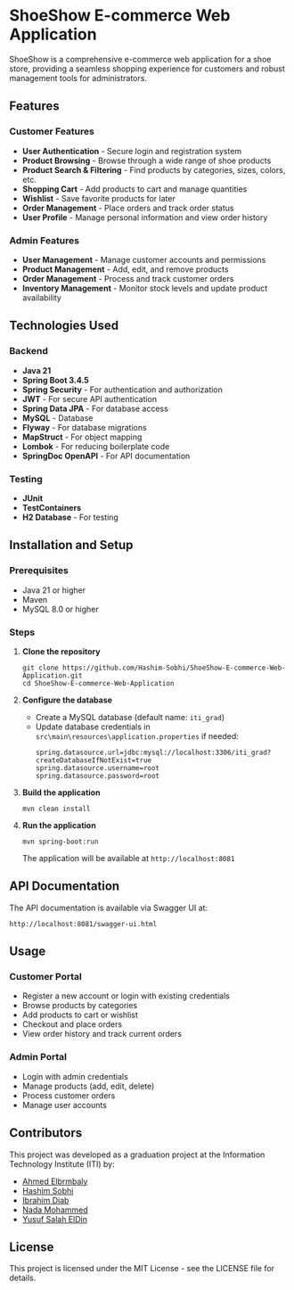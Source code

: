 # ShoeShow E-commerce Web Application

ShoeShow is a comprehensive e-commerce web application for a shoe store, providing a seamless shopping experience for customers and robust management tools for administrators.

## Features

### Customer Features
- **User Authentication** - Secure login and registration system
- **Product Browsing** - Browse through a wide range of shoe products
- **Product Search & Filtering** - Find products by categories, sizes, colors, etc.
- **Shopping Cart** - Add products to cart and manage quantities
- **Wishlist** - Save favorite products for later
- **Order Management** - Place orders and track order status
- **User Profile** - Manage personal information and view order history

### Admin Features
- **User Management** - Manage customer accounts and permissions
- **Product Management** - Add, edit, and remove products
- **Order Management** - Process and track customer orders
- **Inventory Management** - Monitor stock levels and update product availability

## Technologies Used

### Backend
- **Java 21**
- **Spring Boot 3.4.5**
- **Spring Security** - For authentication and authorization
- **JWT** - For secure API authentication
- **Spring Data JPA** - For database access
- **MySQL** - Database
- **Flyway** - For database migrations
- **MapStruct** - For object mapping
- **Lombok** - For reducing boilerplate code
- **SpringDoc OpenAPI** - For API documentation

### Testing
- **JUnit**
- **TestContainers**
- **H2 Database** - For testing

## Installation and Setup

### Prerequisites
- Java 21 or higher
- Maven
- MySQL 8.0 or higher

### Steps
1. **Clone the repository**
   ```
   git clone https://github.com/Hashim-Sobhi/ShoeShow-E-commerce-Web-Application.git
   cd ShoeShow-E-commerce-Web-Application
   ```

2. **Configure the database**
   - Create a MySQL database (default name: `iti_grad`)
   - Update database credentials in `src\main\resources\application.properties` if needed:
     ```
     spring.datasource.url=jdbc:mysql://localhost:3306/iti_grad?createDatabaseIfNotExist=true
     spring.datasource.username=root
     spring.datasource.password=root
     ```

3. **Build the application**
   ```
   mvn clean install
   ```

4. **Run the application**
   ```
   mvn spring-boot:run
   ```

   The application will be available at `http://localhost:8081`

## API Documentation

The API documentation is available via Swagger UI at:
```
http://localhost:8081/swagger-ui.html
```

## Usage

### Customer Portal
- Register a new account or login with existing credentials
- Browse products by categories
- Add products to cart or wishlist
- Checkout and place orders
- View order history and track current orders

### Admin Portal
- Login with admin credentials
- Manage products (add, edit, delete)
- Process customer orders
- Manage user accounts

## Contributors

This project was developed as a graduation project at the Information Technology Institute (ITI) by:

- [Ahmed Elbrmbaly](https://github.com/ahmedelbrmbaly)
- [Hashim Sobhi](https://github.com/Hashim-Sobhi)
- [Ibrahim Diab](https://github.com/ibrahim0diab)
- [Nada Mohammed](https://github.com/nadamohammed01123)
- [Yusuf Salah ElDin](https://github.com/Yusuf-Salah-ElDin)

## License

This project is licensed under the MIT License - see the LICENSE file for details.

